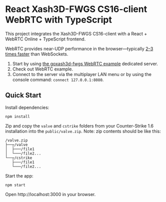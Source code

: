 # React Xash3D-FWGS CS16-client WebRTC with TypeScript

This project integrates the Xash3D-FWGS CS16-client with a React + WebRTC Online + TypeScript frontend.

WebRTC provides near-UDP performance in the browser—typically [2–3 times faster](https://github.com/yohimik/ws-webrtc-benchmark) than WebSockets.

1. Start by using [the goxash3d-fwgs WebRTC example](https://github.com/yohimik/goxash3d-fwgs/tree/main/examples/webrtc-cs-i386) dedicated server.
2. Check out WebRTC example.
3. Connect to the server via the multiplayer LAN menu or by using the console command: `connect 127.0.0.1:8080`.

## Quick Start

Install dependencies:

```shell
npm install
```

Zip and copy the `valve` and `cstrike` folders from your Counter-Strike 1.6 installation into the `public/valve.zip`.
Note: zip contents should be like this:
```shell
/valve.zip
├──┬/valve                  
│  ├───/file1           
│  └───/file2...  
└──┬/cstrike                  
   ├───/file1           
   └───/file2...  
```

Start the app:

```shell
npm start
```
Open http://localhost:3000 in your browser.
